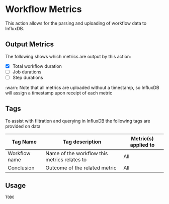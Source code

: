# Workflow Metrics
This action allows for the parsing and uploading of workflow data to InfluxDB.

## Output Metrics
The following shows which metrics are output by this action:
- [x] Total workflow duration
- [ ] Job durations
- [ ] Step durations

:warn: Note that all metrics are uploaded without a timestamp, so InfluxDB will assign a timestamp upon receipt of each metric

## Tags
To assist with filtration and querying in InfluxDB the following tags are provided on data

|Tag Name|Tag description|Metric(s) applied to|
|--------|---------------|--------------------|
|Workflow name|Name of the workflow this metrics relates to|All|
|Conclusion|Outcome of the related metric|All|

## Usage
```TODO```
